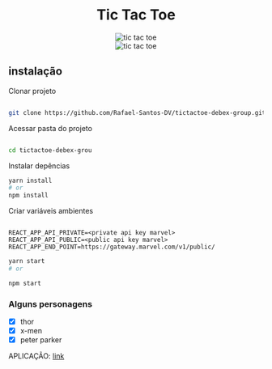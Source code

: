 <div align="center">
  <h1>Tic Tac Toe</div>
</div>

<div align="center">
  <img src="/github/assets/background1.png" alt="tic tac toe">
</div>

<div  align="center">
  <img src="/github/assets/background1.png" alt="tic tac toe">
</div>

## instalação

Clonar projeto

```bash

git clone https://github.com/Rafael-Santos-DV/tictactoe-debex-group.git

```

Acessar pasta do projeto

```bash

cd tictactoe-debex-grou

```

Instalar depências

```bash
yarn install
# or
npm install
```

Criar variáveis ambientes

```env

REACT_APP_API_PRIVATE=<private api key marvel>
REACT_APP_API_PUBLIC=<public api key marvel>
REACT_APP_END_POINT=https://gateway.marvel.com/v1/public/

```

```bash
yarn start
# or

npm start
```

### Alguns personagens

- [x] thor
- [x] x-men
- [x] peter parker

APLICAÇÃO: [link](https://tictactoe-debex-group.vercel.app/)
